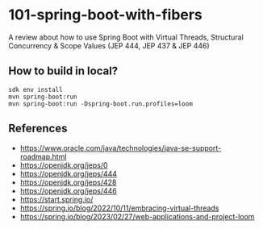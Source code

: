 # 101-spring-boot-with-fibers
A review about how to use Spring Boot with Virtual Threads, Structural Concurrency &amp; Scope Values (JEP 444, JEP 437 &amp; JEP 446)

## How to build in local?

```
sdk env install
mvn spring-boot:run
mvn spring-boot:run -Dspring-boot.run.profiles=loom
```

## References

- https://www.oracle.com/java/technologies/java-se-support-roadmap.html
- https://openjdk.org/jeps/0
- https://openjdk.org/jeps/444
- https://openjdk.org/jeps/428
- https://openjdk.org/jeps/446
- https://start.spring.io/
- https://spring.io/blog/2022/10/11/embracing-virtual-threads
- https://spring.io/blog/2023/02/27/web-applications-and-project-loom
